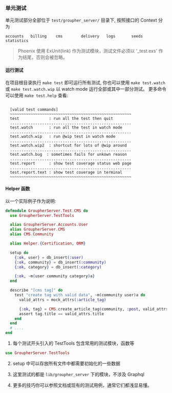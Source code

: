 ### 单元测试

单元测试部分全部位于 `test/groupher_server/` 目录下, 按照接口的 Context 分为

```text
accounts   billing    cms        delivery   logs       seeds      statistics
```

> Phoenix 使用 ExUnit(link) 作为测试模块，测试文件必须以 '\_test.exs' 作为结尾，否则会被忽略。

#### 运行测试

在项目根目录执行 `make test` 即可运行所有测试, 你也可以使用 `make test.watch` 或
`make test.watch.wip` 以 watch mode 运行全部或其中一部分测试。 更多命令可以使用
`make test.help` 查看:

```text

  [valid test commands]
  ~~~~~~~~~~~~~~~~~~~~~~~~~~~~~~~~~~~~~~~~~~~~~~~~~~~~~
  test             : run all the test then quit
  .....................................................
  test.watch       : run all the test in watch mode
  .....................................................
  test.watch.wip   : run @wip test in watch mode
  .....................................................
  test.watch.wip2  : shortcut for lots of @wip around
  .....................................................
  test.watch.bug  : sometimes fails for unkown reason
  .....................................................
  test.report      : show test coverage status web page
  .....................................................
  test.report.text : show test coverage in terminal
  ~~~~~~~~~~~~~~~~~~~~~~~~~~~~~~~~~~~~~~~~~~~~~~~~~~~~~

```

#### Helper 函数

以一个实际例子作为说明:

```elixir
defmodule GroupherServer.Test.CMS do
  use GroupherServer.TestTools

  alias GroupherServer.Accounts.User
  alias GroupherServer.CMS
  alias CMS.Community

  alias Helper.{Certification, ORM}

  setup do
    {:ok, user} = db_insert(:user)
    {:ok, community} = db_insert(:community)
    {:ok, category} = db_insert(:category)

    {:ok, ~m(user community category)a}
  end

  describe "[cms tag]" do
    test "create tag with valid data", ~m(community user)a do
      valid_attrs = mock_attrs(:article_tag)

      {:ok, tag} = CMS.create_article_tag(community, :post, valid_attrs, %User{id: user.id})
      assert tag.title == valid_attrs.title
    end
  end
  # ....
end
```

1. 每个测试开头引入的 TestTools 包含常用的测试模块，函数等

```elixir
use GroupherServer.TestTools
```

2. setup 中可以存放所有文件中都需要初始化的一些数据

3. 这里测试的都是 `lib/groupher_server` 下的模块，不涉及 Graphql

4. 更多的技巧你可以参照文档或现有的测试用例，通常它们都浅显易懂。
